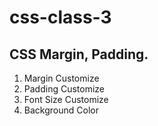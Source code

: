 # css-class-3

## CSS Margin, Padding.

1. Margin Customize
2. Padding Customize
3. Font Size Customize
4. Background Color